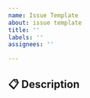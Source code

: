 ```yaml
---
name: Issue Template
about: issue template
title: ''
labels: ''
assignees: ''

---
```


## 📋 Description

